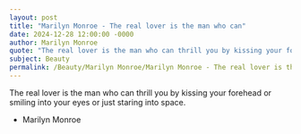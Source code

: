 ```yaml
---
layout: post
title: "Marilyn Monroe - The real lover is the man who can"
date: 2024-12-28 12:00:00 -0000
author: Marilyn Monroe
quote: "The real lover is the man who can thrill you by kissing your forehead or smiling into your eyes or just staring into space."
subject: Beauty
permalink: /Beauty/Marilyn Monroe/Marilyn Monroe - The real lover is the man who can
---
```


The real lover is the man who can thrill you by kissing your forehead or smiling into your eyes or just staring into space.

- Marilyn Monroe
